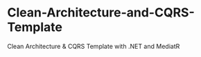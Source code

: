 # Clean-Architecture-and-CQRS-Template
Clean Architecture &amp; CQRS Template with .NET and MediatR
